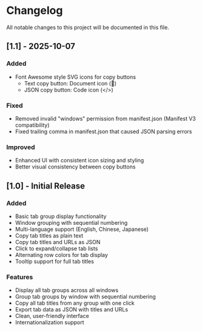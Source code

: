 # Changelog

All notable changes to this project will be documented in this file.

## [1.1] - 2025-10-07

### Added
- Font Awesome style SVG icons for copy buttons
  - Text copy button: Document icon (📄)
  - JSON copy button: Code icon (</>)

### Fixed
- Removed invalid "windows" permission from manifest.json (Manifest V3 compatibility)
- Fixed trailing comma in manifest.json that caused JSON parsing errors

### Improved
- Enhanced UI with consistent icon sizing and styling
- Better visual consistency between copy buttons

## [1.0] - Initial Release

### Added
- Basic tab group display functionality
- Window grouping with sequential numbering
- Multi-language support (English, Chinese, Japanese)
- Copy tab titles as plain text
- Copy tab titles and URLs as JSON
- Click to expand/collapse tab lists
- Alternating row colors for tab display
- Tooltip support for full tab titles

### Features
- Display all tab groups across all windows
- Group tab groups by window with sequential numbering
- Copy all tab titles from any group with one click
- Export tab data as JSON with titles and URLs
- Clean, user-friendly interface
- Internationalization support